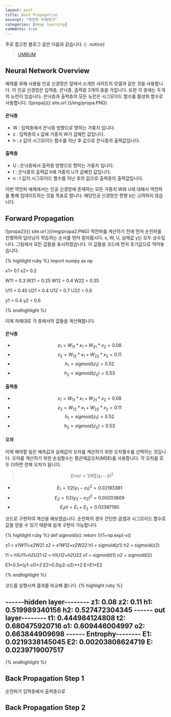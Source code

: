 ```yaml
---
layout: post
title: Back Propagation
excerpt: "역전파 이해하기"
categories: [deep learning]
comments: true
---
```


주로 참고한 블로그 글은 다음과 같습니다.
{: .notice}
 
 > [UMBUM](https://umbum.tistory.com/222)

## Neural Network Overview
예제를 위해 사용될 인공 신경망은 앞에서 소개한 사이트의 모델과 같은 것을 사용합니다. 이 인공 신경망은 입력층, 은닉층, 출력층 3개의 층을 가집니다. 또한 각 층에는 두개의 뉴런이 있습니다. 은닉층과 출력층의 모든 뉴런은 시그모이드 함수를 활성화 함수로 사용합니다.
![propa]({{ site.url }}/img/propa.PNG)

#### 은닉층
* W : 입력층에서 은닉층 방향으로 향하는 가중치 입니다.
* z : 입력층의 x 값에 가중치 W가 곱해진 값입니다.
* h : z 값이 시그모이드 함수를 지난 후 값으로 은닉층의 출력값입니다.

#### 출력층
* U : 은닉층에서 출력층 방향으로 향하는 가중치 입니다.
* t : 은닉층의 출력값 h에 가중치 U가 곱해진 값입니다.
* o : t 값이 시그모이드 함수를 지난 후의 값으로 출력층의 출력값입니다.
 
이번 역전파 예제에서는 인공 신경망에 존재하는 모든 가중치 W와 U에 대해서 역전파를 통해 업데이트하는 것을 목표로 합니다. 해당인공 신경망은 편향 b는 고려하지 않습니다.

## Forward Propagation
![propa2]({{ site.url }}/img/propa2.PNG)
역전파를 계산하기 전에 먼저 순전파를 진행하여 딥러닝이 학습하는 순서를 먼저 알아봅시다. x, W, U, 실제값 y는 모두 상수입니다. 그림에서 모든 값들을 표시하였습니다. 이 값들을 코드에 먼저 초기값으로 적어놓습니다.

{% highlight ruby %} 
import numpy as np

x1= 0.1 
x2= 0.2

W11 = 0.3 
W21 = 0.25
W12 = 0.4 
W22 = 0.35

U11 = 0.45
U21 = 0.4
U12 = 0.7
U22 = 0.6

y1 = 0.4
y2 = 0.6

{% endhighlight %}

이제 차례대로 각 층에서의 값들을 계산해봅니다. 
#### 은닉층
* $$ z_1 = W_11*x_1 + W_21*x_2 = 0.08 $$
* $$ z_2 = W_12*x_1 + W_22*x_2 = 0.11 $$
* $$ h_1 = sigmoid(z_1) = 0.52 $$
* $$ h_2 = sigmoid(z_2) = 0.53 $$
#### 출력층
* $$ z_1 = W_11*x_1 + W_21*x_2 = 0.08 $$
* $$ z_2 = W_12*x_1 + W_22*x_2 = 0.11 $$
* $$ h_1 = sigmoid(z_1) = 0.52 $$
* $$ h_2 = sigmoid(z_2) = 0.53 $$
#### 오차
이제 해야할 일은 예측값과 실제값의 오차를 계산하기 위한 오차함수를 선택하는 것입니다. 오차를 계산하기 위한 손실함수는 평균제곱오차(MSE)를 사용합니다. 각 오차를 모두 더하면 전체 오차가 됩니다. 
> $$ Error = 1/N \sum (y_i-\hat{y})^2 $$
* $$ E_1 = 1/2(y_1-o_1)^2 = 0.02193381 $$
* $$ E_2 = 1/2(y_2-o_2)^2 = 0.00203809 $$
* $$ E_tot = E_1 + E_2 = 0.02397190 $$

코드로 구현하여 계산을 해보겠습니다. 순전파의 경우 간단한 곱셈과 시그모이드 함수로 값을 얻을 수 있기 때문에 쉽게 구현이 가능합니다.

{% highlight ruby %} 
def sigmoid(x):
  return 1/(1+np.exp(-x))

z1 = x1*W11+x2*W21
z2 = x1*W12+x2*W22
h1 = sigmoid(z1)
h2 = sigmoid(z2)

t1 = h1*U11+h2*U21
t2 = h1*U12+h2*U22
o1 = sigmoid(t1)
o2 = sigmoid(t2)

E1=0.5*(y1-o1)**2
E2=0.5*(y2-o2)**2
E=E1+E2

{% endhighlight %}

코드를 실행시켜 결과를 비교해 봅니다. 
{% highlight ruby %} 

------hidden layer--------
z1: 0.08
z2: 0.11
h1: 0.519989340156
h2: 0.527472304345
------ out layer--------
t1: 0.444984124808
t2: 0.680475920716
o1: 0.609446004997
o2: 0.663844909698
------ Entrophy--------
E1: 0.0219338145045
E2: 0.00203808624719
E: 0.0239719007517
----------------

{% endhighlight %}

## Back Propagation Step 1
순전파가 입력층에서 출력층으로

## Back Propagation Step 2
